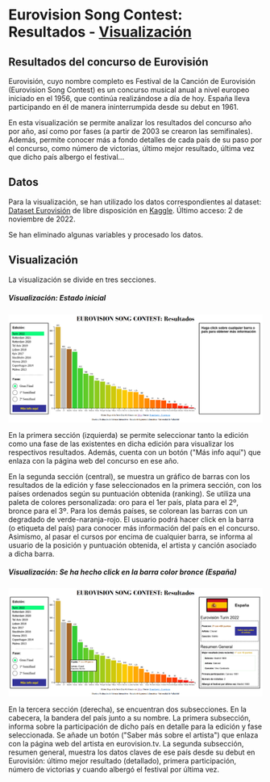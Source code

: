 # Eurovision Song Contest: Resultados - [Visualización](https://desi_22-23.pages.gitlab.inf.uva.es/eurovision)

## Resultados del concurso de Eurovisión
Eurovisión, cuyo nombre completo es Festival de la Canción de Eurovisión (Eurovision Song Contest) es un concurso musical anual a nivel europeo iniciado en el 1956, que continúa realizándose a día de hoy. España lleva participando en él de manera ininterrumpida desde su debut en 1961.

En esta visualización se permite analizar los resultados del concurso año por año, así como por fases (a partir de 2003 se crearon las semifinales). Además, permite conocer más a fondo detalles de cada país de su paso por el concurso, como número de victorias, último mejor resultado, última vez que dicho país albergo el festival...

## Datos
Para la visualización, se han utilizado los datos correspondientes al dataset: [Dataset Eurovisión](https://www.kaggle.com/datasets/evangower/eurovision-song-contest) de libre disposición en [Kaggle](https://www.kaggle.com/). Último acceso: 2 de noviembre de 2022.

Se han eliminado algunas variables y procesado los datos.

## Visualización
La visualización se divide en tres secciones.

##### Visualización: Estado inicial
<img src="./imagenes/inicio_visualizacion.png" title="inicio">

En la primera sección (izquierda) se permite seleccionar tanto la edición como una fase de las existentes en dicha edición para visualizar los respectivos resultados. Además, cuenta con un botón ("Más info aquí") que enlaza con la página web del concurso en ese año.

En la segunda sección (central), se muestra un gráfico de barras con los resultados de la edición y fase seleccionados en la primera sección, con los países ordenados según su puntuación obtenida (ranking). Se utiliza una paleta de colores personalizada: oro para el 1er país, plata para el 2º, bronce para el 3º. Para los demás países, se colorean las barras con un degradado de verde-naranja-rojo. El usuario podrá hacer click en la barra (o etiqueta del país) para conocer más información del país en el concurso. Asimismo, al pasar el cursos por encima de cualquier barra, se informa al usuario de la posición y puntuación obtenida, el artista y canción asociado a dicha barra.

##### Visualización: Se ha hecho click en la barra color bronce (España)
<img src="./imagenes/click_barra.png" title="click_barra">

En la tercera sección (derecha), se encuentran dos subsecciones. En la cabecera, la bandera del país junto a su nombre. La primera subsección, informa sobre la participación de dicho país en detalle para la edición y fase seleccionada. Se añade un botón ("Saber más sobre el artista") que enlaza con la página web del artista en eurovision.tv. La segunda subsección, resumen general, muestra los datos claves de ese país desde su debut en Eurovisión: último mejor resultado (detallado), primera participación, número de victorias y cuando albergó el festival por última vez.

